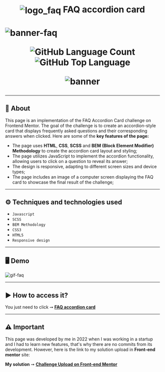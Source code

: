 <h1 align="center">
    <img alt="logo_faq" align="center" src="https://github.com/salvedojuliao/page_faq-accordion-card-main/assets/44206400/d408c47d-74fc-42ea-9eae-82d8788e92c4" /> FAQ accordion card 
<h1>
  
![banner-faq](https://github.com/salvedojuliao/page_faq-accordion-card-main/assets/44206400/05b13a42-7bd2-4275-a89a-3f5fe46c7e8b)

<p align="center">
<img alt="GitHub Language Count" src="https://img.shields.io/github/languages/count/salvedojuliao/page_faq-accordion-card-main" />
<img alt="GitHub Top Language" src="https://img.shields.io/github/languages/top/salvedojuliao/page_order-summary" />
</p>

<p align="center">
 <img alt="banner" align="center" src="http://img.shields.io/static/v1?label=STATUS&message=%20FINISHED&color=GREEN&style=for-the-badge" />
</p>

***
  
## 📌 About 

This page is an implementation of the FAQ Accordion Card challenge on Frontend Mentor. The goal of the challenge is to create an accordion-style card that displays frequently asked questions and their corresponding answers when clicked. Here are some of the **key features of the page:**

- The page uses **HTML**, **CSS**, **SCSS** and **BEM (Block Element Modifier) Methodology** to create the accordion card layout and styling;
- The page utilizes JavaScript to implement the accordion functionality, allowing users to click on a question to reveal its answer;
- The design is responsive, adapting to different screen sizes and device types;
- The page includes an image of a computer screen displaying the FAQ card to showcase the final result of the challenge;  
    
***

## ⚙️ Techniques and technologies used
- ``Javascript``
- ``SCSS``
- ``BEM Methodology``
- ``CSS3``
- ``HTML5``
- ``Responsive design``
  
***

## 🖥️ Demo  
    
![gif-faq](https://github.com/salvedojuliao/page_faq-accordion-card-main/assets/44206400/cb2b76ee-427e-49a5-a5a2-3e2209dd83a0)


***

## ▶️ How to access it?
You just need to click ➙ <b><a href="https://jaycesar.github.io/page_faq-accordion-card-main/">FAQ accordion card </a></b>

***

## ⚠️ Important
This page was developed by me in 2022 when I was working in a startup and I had to learn new features, that's why there are no commits from its development. However, here is the link to
my solution upload in **Front-end mentor** site:

**My solution** ➙ <b><a href="https://www.frontendmentor.io/solutions/responsive-landing-using-js-and-scss-ZhlouK8XRA"> Challenge Upload on Front-end Mentor</a></b>

